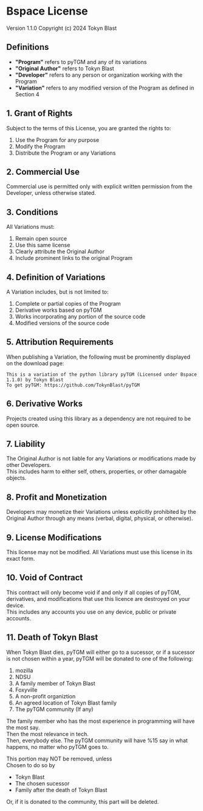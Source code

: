 # Bspace License
Version 1.1.0
Copyright (c) 2024 Tokyn Blast

## Definitions

- **"Program"** refers to pyTGM and any of its variations
- **"Original Author"** refers to Tokyn Blast
- **"Developer"** refers to any person or organization working with the Program
- **"Variation"** refers to any modified version of the Program as defined in Section 4

## 1. Grant of Rights

Subject to the terms of this License, you are granted the rights to:
1. Use the Program for any purpose
2. Modify the Program
3. Distribute the Program or any Variations

## 2. Commercial Use

Commercial use is permitted only with explicit written permission from the Developer, unless otherwise stated.

## 3. Conditions

All Variations must:
1. Remain open source
2. Use this same license
3. Clearly attribute the Original Author
4. Include prominent links to the original Program

## 4. Definition of Variations

A Variation includes, but is not limited to:
1. Complete or partial copies of the Program
2. Derivative works based on pyTGM
3. Works incorporating any portion of the source code
4. Modified versions of the source code

## 5. Attribution Requirements

When publishing a Variation, the following must be prominently displayed on the download page:

```
This is a variation of the python library pyTGM (Licensed under Bspace 1.1.0) by Tokyn Blast
To get pyTGM: https://github.com/TokynBlast/pyTGM
```

## 6. Derivative Works

Projects created using this library as a dependency are not required to be open source.

## 7. Liability

The Original Author is not liable for any Variations or modifications made by other Developers.<br>
This includes harm to either self, others, properties, or other damagable objects.<br>

## 8. Profit and Monetization

Developers may monetize their Variations unless explicitly prohibited by the Original Author through any means (verbal, digital, physical, or otherwise).

## 9. License Modifications

This license may not be modified. All Variations must use this license in its exact form.

## 10. Void of Contract

This contract will only become void if and only if all copies of pyTGM, derivatives, and modifications that use this licence are destroyed on your device.<br>
This includes any accounts you use on any device, public or private accounts.

## 11. Death of Tokyn Blast

When Tokyn Blast dies, pyTGM will either go to a sucessor, or if a sucessor is not chosen within a year, pyTGM will be donated to one of the following:
1. mozilla
2. NDSU
3. A family member of Tokyn Blast
4. Foxyville
5. A non-profit organiztion
6. An agreed location of Tokyn Blast family
7. The pyTGM community (If any)

The family member who has the most experience in programming will have the most say.<br>
Then the most relevance in tech.<br>
Then, everybody else.
The pyTGM community will have %15 say in what happens, no matter who pyTGM goes to.

This portion may NOT be removed, unless<br>
Chosen to do so by
- Tokyn Blast
- The chosen sucessor
- Family after the death of Tokyn Blast

Or, if it is donated to the community, this part will be deleted.
